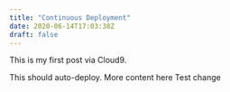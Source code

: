 ```yaml
---
title: "Continuous Deployment"
date: 2020-06-14T17:03:38Z
draft: false
---
```


This is my first post via Cloud9.

This should auto-deploy.
More content here
Test change